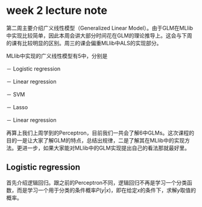 # week 2 lecture note

第二周主要介绍广义线性模型（Generalized Linear Model）。由于GLM在MLlib中实现比较简单，因此本周会讲大部分时间花在GLM的理论推导上。这会与下周的课有比较明显的区别。周三的课会偏重MLlib中ALS的实现部分。

MLlib中实现的广义线性模型有5中，分别是

－ Logistic regression

－ Linear regression

－ SVM

－ Lasso

－ Linear regression

再算上我们上周学到的Perceptron，目前我们一共会了解6中GLMs。这次课程的目的一是让大家了解GLM的特点，总结出规律，二是了解其在MLlib中的实现方法。更进一步，如果大家能对MLlib中的GLM实现提出自己的看法那就最好里。

## Logistic regression

首先介绍逻辑回归。跟之前的Perceptron不同，逻辑回归不再是学习一个分类函数，而是学习一个用于分类的条件概率$P(y|x)$，即在给定$x$的条件下，求解$y$取值的概率。

